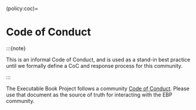 (policy:coc)=
# Code of Conduct

:::{note}

This is an informal Code of Conduct, and is used as a stand-in best practice until we formally define a CoC and response process for this community.

:::

The Executable Book Project follows a community
[Code of Conduct](https://github.com/executablebooks/.github/blob/master/CODE_OF_CONDUCT.md).
Please use that document as the source of truth for interacting with the EBP
community.
